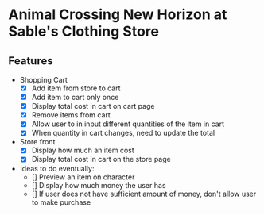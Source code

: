 # Animal Crossing New Horizon at Sable's Clothing Store

## Features

- Shopping Cart
    - [X] Add item from store to cart
    - [X] Add item to cart only once
    - [X] Display total cost in cart on cart page
    - [X] Remove items from cart
    - [X] Allow user to in input different quantities of the item in cart
    - [X] When quantity in cart changes, need to update the total 
- Store front
    - [X] Display how much an item cost
    - [X] Display total cost in cart on the store page

- Ideas to do eventually:
    - [] Preview an item on character
    - [] Display how much money the user has
    - [] If user does not have sufficient amount of money, don't allow user to make purchase


